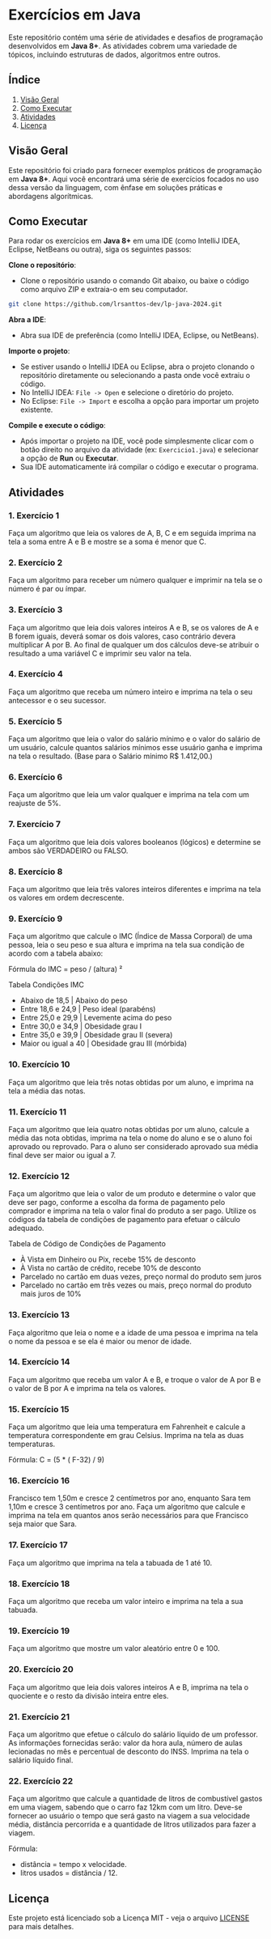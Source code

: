 # Exercícios em Java

Este repositório contém uma série de atividades e desafios de programação desenvolvidos em **Java 8+**. As atividades cobrem uma variedade de tópicos, incluindo estruturas de dados, algoritmos entre outros.

## Índice
1. [Visão Geral](#visão-geral)
2. [Como Executar](#como-executar)
3. [Atividades](#atividades)
5. [Licença](#licença)

## Visão Geral
Este repositório foi criado para fornecer exemplos práticos de programação em **Java 8+**. Aqui você encontrará uma série de exercícios focados no uso dessa versão da linguagem, com ênfase em soluções práticas e abordagens algorítmicas.

## Como Executar
Para rodar os exercícios em **Java 8+** em uma IDE (como IntelliJ IDEA, Eclipse, NetBeans ou outra), siga os seguintes passos:

**Clone o repositório**:

- Clone o repositório usando o comando Git abaixo, ou baixe o código como arquivo ZIP e extraia-o em seu computador.
```bash
git clone https://github.com/lrsanttos-dev/lp-java-2024.git
```

**Abra a IDE**:

- Abra sua IDE de preferência (como IntelliJ IDEA, Eclipse, ou NetBeans).

**Importe o projeto**:

- Se estiver usando o IntelliJ IDEA ou Eclipse, abra o projeto clonando o repositório diretamente ou selecionando a pasta onde você extraiu o código.
- No IntelliJ IDEA: `File -> Open` e selecione o diretório do projeto.
- No Eclipse: `File -> Import` e escolha a opção para importar um projeto existente.

**Compile e execute o código**:

- Após importar o projeto na IDE, você pode simplesmente clicar com o botão direito no arquivo da atividade (ex: `Exercicio1.java`) e selecionar a opção de **Run** ou **Executar**.
- Sua IDE automaticamente irá compilar o código e executar o programa.

## Atividades
### 1. Exercício 1
Faça um algoritmo que leia os valores de A, B, C e em seguida imprima na tela a soma entre A e B e mostre se a soma é menor que C.

### 2. Exercício 2
Faça um algoritmo para receber um número qualquer e imprimir na tela se o número é par ou ímpar.

### 3. Exercício 3

Faça um algoritmo que leia dois valores inteiros A e B, se os valores de A e B forem iguais, deverá somar os dois valores, caso contrário devera multiplicar A por B. Ao final de qualquer um dos cálculos deve-se atribuir o resultado a uma variável C e imprimir seu valor na tela.

### 4. Exercício 4

Faça um algoritmo que receba um número inteiro e imprima na tela o seu antecessor e o seu sucessor.

### 5. Exercício 5

 Faça um algoritmo que leia o valor do salário mínimo e o valor do salário de um usuário, calcule quantos salários mínimos esse usuário ganha e imprima na tela o resultado. (Base para o Salário mínimo R$ 1.412,00.)

### 6. Exercício 6

Faça um algoritmo que leia um valor qualquer e imprima na tela com um reajuste de 5%.

### 7. Exercício 7

Faça um algoritmo que leia dois valores booleanos (lógicos) e determine se ambos são VERDADEIRO ou FALSO.

### 8. Exercício 8

Faça um algoritmo que leia três valores inteiros diferentes e imprima na tela os valores em ordem decrescente.

### 9. Exercício 9

Faça um algoritmo que calcule o IMC (Índice de Massa Corporal) de uma pessoa, leia o seu peso e sua altura e imprima na tela sua condição de acordo com a tabela abaixo:

Fórmula do IMC = peso / (altura) ²

Tabela Condições IMC 

-  Abaixo de 18,5  | Abaixo do peso     
-  Entre 18,6 e 24,9 | Peso ideal (parabéns) 
-  Entre 25,0 e 29,9 | Levemente acima do peso
-  Entre 30,0 e 34,9 | Obesidade grau I 
-  Entre 35,0 e 39,9 | Obesidade grau II (severa)
-  Maior ou igual a 40 | Obesidade grau III (mórbida)

### 10. Exercício 10

Faça um algoritmo que leia três notas obtidas por um aluno, e imprima na tela a média das notas.

### 11. Exercício 11

Faça um algoritmo que leia quatro notas obtidas por um aluno, calcule a média das nota obtidas, imprima na tela o nome do aluno e  se o aluno foi aprovado ou reprovado. Para o aluno ser considerado aprovado sua média final deve ser maior ou igual a 7.

###  12. Exercício 12

 Faça um algoritmo que leia o valor de um produto e determine o valor que deve ser pago, conforme a escolha da forma de pagamento pelo comprador e imprima na tela o valor final do produto a ser pago. Utilize os códigos da tabela de condições de pagamento para efetuar o cálculo adequado. 

 Tabela de Código de Condições de Pagamento

-   À Vista em Dinheiro ou Pix, recebe 15% de desconto
-  À Vista no cartão de crédito, recebe 10% de desconto
-  Parcelado no cartão em duas vezes, preço normal do produto sem juros
-  Parcelado no cartão em três vezes ou mais, preço normal do produto mais juros de 10%

### 13. Exercício 13

Faça algoritmo que leia o nome e a idade de uma pessoa e imprima na tela o nome da pessoa e se ela é maior ou menor de idade. 

### 14. Exercício 14

Faça um algoritmo que receba um valor A e B, e troque o valor de A por B e o valor de B por A e imprima na tela os valores.

### 15. Exercício 15

Faça um algoritmo que leia uma temperatura em Fahrenheit e calcule a temperatura correspondente em grau Celsius. Imprima na tela as duas temperaturas.

Fórmula: C = (5 * ( F-32) / 9)

### 16. Exercício 16

Francisco tem 1,50m e cresce 2 centímetros por ano, enquanto Sara tem 1,10m e cresce 3 centímetros por ano. Faça um algoritmo que calcule e imprima na tela em quantos anos serão necessários para que Francisco seja maior que Sara.

### 17. Exercício 17

Faça um algoritmo que imprima na tela a tabuada de 1 até 10.

### 18. Exercício 18

Faça um algoritmo que receba um valor inteiro e imprima na tela a sua tabuada.

### 19. Exercício 19

Faça um algoritmo que mostre um valor aleatório entre 0 e 100.

### 20. Exercício 20

Faça um algoritmo que leia dois valores inteiros A e B, imprima na tela o quociente e o resto da divisão inteira entre eles.

### 21. Exercício 21

Faça um algoritmo que efetue o cálculo do salário líquido de um professor. As informações fornecidas serão: valor da hora aula, número de aulas lecionadas no mês e percentual de desconto do INSS. Imprima na tela o salário líquido final.

### 22. Exercício 22

Faça um algoritmo que calcule a quantidade de litros de combustível gastos em uma viagem, sabendo que o carro faz 12km com um litro. Deve-se fornecer ao usuário o tempo que será gasto na viagem a sua velocidade média, distância percorrida e a quantidade de litros utilizados para fazer a viagem.

Fórmula: 

- distância = tempo x velocidade.
- litros usados = distância / 12.

## Licença

Este projeto está licenciado sob a Licença MIT - veja o arquivo [LICENSE](./LICENSE) para mais detalhes.
